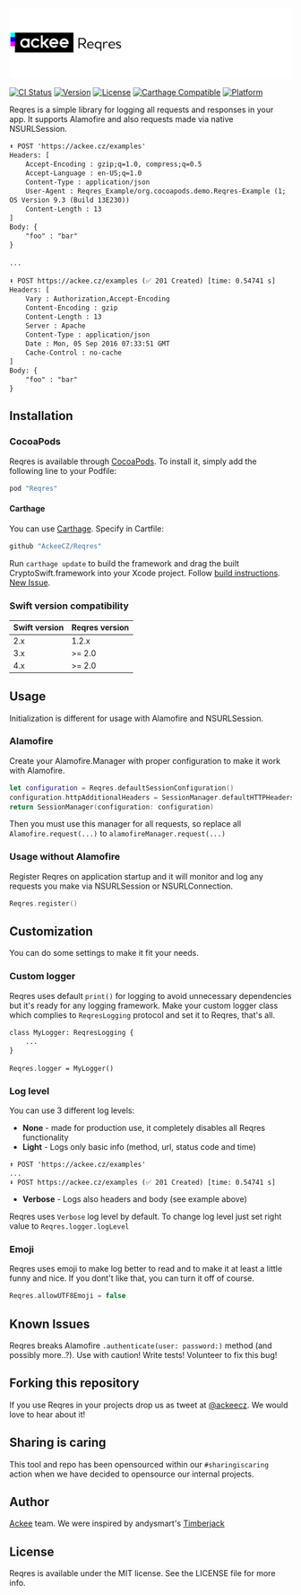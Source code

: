 ![ackee|Reqres](https://github.com/AckeeCZ/Reqres/blob/master/Resources/cover-image.png)

[![CI Status](http://img.shields.io/travis/AckeeCZ/Reqres.svg?style=flat)](https://travis-ci.org/AckeeCZ/Reqres)
[![Version](https://img.shields.io/cocoapods/v/Reqres.svg?style=flat)](http://cocoapods.org/pods/Reqres)
[![License](https://img.shields.io/cocoapods/l/Reqres.svg?style=flat)](http://cocoapods.org/pods/Reqres)
[![Carthage Compatible](https://img.shields.io/badge/Carthage-compatible-4BC51D.svg?style=flat)](https://github.com/Carthage/Carthage)
[![Platform](https://img.shields.io/cocoapods/p/Reqres.svg?style=flat)](http://cocoapods.org/pods/Reqres)

Reqres is a simple library for logging all requests and responses in your app. It supports Alamofire and also requests made via native NSURLSession.

```
⬆️ POST 'https://ackee.cz/examples'
Headers: [
	Accept-Encoding : gzip;q=1.0, compress;q=0.5
	Accept-Language : en-US;q=1.0
	Content-Type : application/json
	User-Agent : Reqres_Example/org.cocoapods.demo.Reqres-Example (1; OS Version 9.3 (Build 13E230))
	Content-Length : 13
]
Body: {
	"foo" : "bar"
}

...

⬇️ POST https://ackee.cz/examples (✅ 201 Created) [time: 0.54741 s]
Headers: [
	Vary : Authorization,Accept-Encoding
	Content-Encoding : gzip
	Content-Length : 13
	Server : Apache
	Content-Type : application/json
	Date : Mon, 05 Sep 2016 07:33:51 GMT
	Cache-Control : no-cache
]
Body: {
	"foo" : "bar"
}
```

## Installation

### CocoaPods

Reqres is available through [CocoaPods](http://cocoapods.org). To install
it, simply add the following line to your Podfile:

```ruby
pod "Reqres"
```

#### Carthage

You can use [Carthage](https://github.com/Carthage/Carthage).
Specify in Cartfile:

```ruby
github "AckeeCZ/Reqres"
```

Run `carthage update` to build the framework and drag the built CryptoSwift.framework into your Xcode project. Follow [build instructions](https://github.com/Carthage/Carthage#getting-started). [New Issue](https://github.com/AckeeCZ/Reqres/issues/new).


### Swift version compatibility

| Swift version | Reqres version |
| ------------- | -------------- |
| 2.x           | 1.2.x          |
| 3.x           | >= 2.0         |
| 4.x           | >= 2.0         |

## Usage
Initialization is different for usage with Alamofire and NSURLSession.

### Alamofire
Create your Alamofire.Manager with proper configuration to make it work with Alamofire.
```swift
let configuration = Reqres.defaultSessionConfiguration()
configuration.httpAdditionalHeaders = SessionManager.defaultHTTPHeaders
return SessionManager(configuration: configuration)
```
Then you must use this manager for all requests, so replace all `Alamofire.request(...)` to `alamofireManager.request(...)`

### Usage without Alamofire
Register Reqres on application startup and it will monitor and log any requests you make via NSURLSession or NSURLConnection.

```swift
Reqres.register()
```

## Customization
You can do some settings to make it fit your needs.

### Custom logger
Reqres uses default `print()` for logging to avoid unnecessary dependencies but it's ready for any logging framework. Make your custom logger class which complies to `ReqresLogging` protocol and set it to Reqres, that's all.
```
class MyLogger: ReqresLogging {
	...
}

Reqres.logger = MyLogger()
```

### Log level
You can use 3 different log levels:
- **None** - made for production use, it completely disables all Reqres functionality
- **Light** - Logs only basic info (method, url, status code and time)
```
⬆️ POST 'https://ackee.cz/examples'
...
⬇️ POST https://ackee.cz/examples (✅ 201 Created) [time: 0.54741 s]
```
- **Verbose** - Logs also headers and body (see example above)

Reqres uses `Verbose` log level by default. To change log level just set right value to `Reqres.logger.logLevel`

### Emoji
Reqres uses emoji to make log better to read and to make it at least a little funny and nice. If you dont't like that, you can turn it off of course.
```swift
Reqres.allowUTF8Emoji = false
```

## Known Issues

Reqres breaks Alamofire `.authenticate(user: password:)` method (and possibly more..?). Use with caution! Write tests! Volunteer to fix this bug!

## Forking this repository
If you use Reqres in your projects drop us as tweet at [@ackeecz][1]. We would love to hear about it!

## Sharing is caring
This tool and repo has been opensourced within our `#sharingiscaring` action when we have decided to opensource our internal projects.

## Author

[Ackee](www.ackee.cz) team. We were inspired by andysmart's [Timberjack](https://github.com/andysmart/Timberjack)

## License

Reqres is available under the MIT license. See the LICENSE file for more info.

[1]:	https://twitter.com/AckeeCZ

